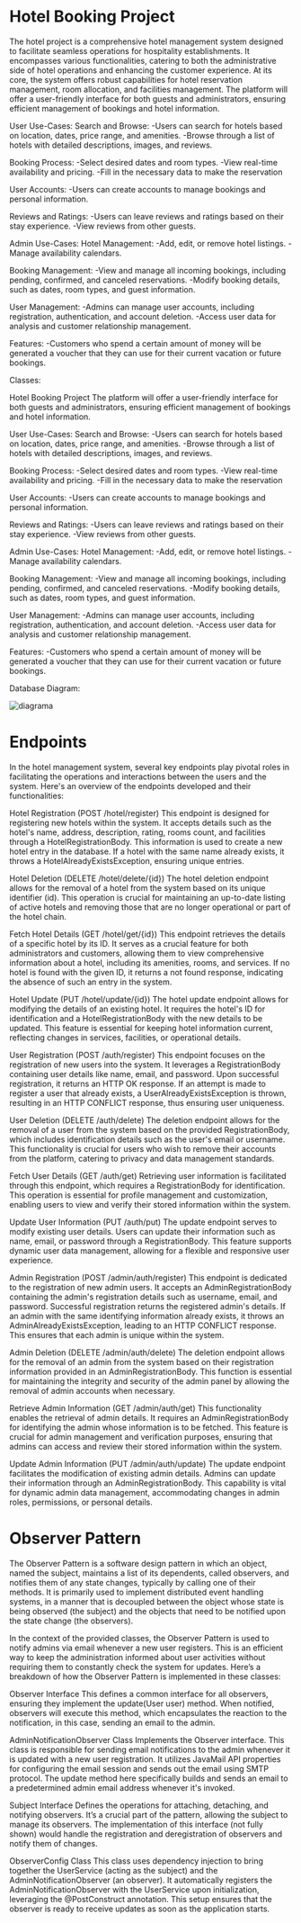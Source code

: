 # Hotel Booking Project


The hotel project is a comprehensive hotel management system designed to facilitate seamless operations for hospitality establishments. It encompasses various functionalities, catering to both the administrative side of hotel operations and enhancing the customer experience. At its core, the system offers robust capabilities for hotel reservation management, room allocation, and facilities management.
The platform will offer a user-friendly interface for both guests and administrators, ensuring efficient management of bookings and hotel information.

User Use-Cases:
Search and Browse:
-Users can search for hotels based on location, dates, price range, and amenities.
-Browse through a list of hotels with detailed descriptions, images, and reviews.

Booking Process:
-Select desired dates and room types.
-View real-time availability and pricing.
-Fill in the necessary data to make the reservation

User Accounts:
-Users can create accounts to manage bookings and personal information.

Reviews and Ratings:
-Users can leave reviews and ratings based on their stay experience.
-View reviews from other guests.

Admin Use-Cases:
Hotel Management:
-Add, edit, or remove hotel listings.
-Manage availability calendars.

Booking Management:
-View and manage all incoming bookings, including pending, confirmed, and canceled reservations.
-Modify booking details, such as dates, room types, and guest information.

User Management:
-Admins can manage user accounts, including registration, authentication, and account deletion.
-Access user data for analysis and customer relationship management.

Features:
-Customers who spend a certain amount of money will be generated a voucher that they can use for their current vacation or future bookings.

Classes:

Hotel Booking Project
The platform will offer a user-friendly interface for both guests and administrators, ensuring efficient management of bookings and hotel information.

User Use-Cases:
Search and Browse:
-Users can search for hotels based on location, dates, price range, and amenities.
-Browse through a list of hotels with detailed descriptions, images, and reviews.

Booking Process:
-Select desired dates and room types.
-View real-time availability and pricing.
-Fill in the necessary data to make the reservation

User Accounts:
-Users can create accounts to manage bookings and personal information.

Reviews and Ratings:
-Users can leave reviews and ratings based on their stay experience.
-View reviews from other guests.

Admin Use-Cases:
Hotel Management:
-Add, edit, or remove hotel listings.
-Manage availability calendars.

Booking Management:
-View and manage all incoming bookings, including pending, confirmed, and canceled reservations.
-Modify booking details, such as dates, room types, and guest information.

User Management:
-Admins can manage user accounts, including registration, authentication, and account deletion.
-Access user data for analysis and customer relationship management.

Features:
-Customers who spend a certain amount of money will be generated a voucher that they can use for their current vacation or future bookings.

Database Diagram:

![diagrama](https://github.com/dincadenisa/hotel_booking/assets/126794370/5fd4bc4c-b46b-48af-96bf-decb783a9512)


# Endpoints

In the hotel management system, several key endpoints play pivotal roles in facilitating the operations and interactions between the users and the system. Here's an overview of the endpoints developed and their functionalities:

Hotel Registration (POST /hotel/register)
This endpoint is designed for registering new hotels within the system. It accepts details such as the hotel's name, address, description, rating, rooms count, and facilities through a HotelRegistrationBody. This information is used to create a new hotel entry in the database. If a hotel with the same name already exists, it throws a HotelAlreadyExistsException, ensuring unique entries.

Hotel Deletion (DELETE /hotel/delete/{id})
The hotel deletion endpoint allows for the removal of a hotel from the system based on its unique identifier (id). This operation is crucial for maintaining an up-to-date listing of active hotels and removing those that are no longer operational or part of the hotel chain.

Fetch Hotel Details (GET /hotel/get/{id})
This endpoint retrieves the details of a specific hotel by its ID. It serves as a crucial feature for both administrators and customers, allowing them to view comprehensive information about a hotel, including its amenities, rooms, and services. If no hotel is found with the given ID, it returns a not found response, indicating the absence of such an entry in the system.

Hotel Update (PUT /hotel/update/{id})
The hotel update endpoint allows for modifying the details of an existing hotel. It requires the hotel's ID for identification and a HotelRegistrationBody with the new details to be updated. This feature is essential for keeping hotel information current, reflecting changes in services, facilities, or operational details.


User Registration (POST /auth/register)
This endpoint focuses on the registration of new users into the system. It leverages a RegistrationBody containing user details like name, email, and password. Upon successful registration, it returns an HTTP OK response. If an attempt is made to register a user that already exists, a UserAlreadyExistsException is thrown, resulting in an HTTP CONFLICT response, thus ensuring user uniqueness.

User Deletion (DELETE /auth/delete)
The deletion endpoint allows for the removal of a user from the system based on the provided RegistrationBody, which includes identification details such as the user's email or username. This functionality is crucial for users who wish to remove their accounts from the platform, catering to privacy and data management standards.

Fetch User Details (GET /auth/get)
Retrieving user information is facilitated through this endpoint, which requires a RegistrationBody for identification. This operation is essential for profile management and customization, enabling users to view and verify their stored information within the system.

Update User Information (PUT /auth/put)
The update endpoint serves to modify existing user details. Users can update their information such as name, email, or password through a RegistrationBody. This feature supports dynamic user data management, allowing for a flexible and responsive user experience.


Admin Registration (POST /admin/auth/register)
This endpoint is dedicated to the registration of new admin users. It accepts an AdminRegistrationBody containing the admin's registration details such as username, email, and password. Successful registration returns the registered admin's details. If an admin with the same identifying information already exists, it throws an AdminAlreadyExistsException, leading to an HTTP CONFLICT response. This ensures that each admin is unique within the system.

Admin Deletion (DELETE /admin/auth/delete)
The deletion endpoint allows for the removal of an admin from the system based on their registration information provided in an AdminRegistrationBody. This function is essential for maintaining the integrity and security of the admin panel by allowing the removal of admin accounts when necessary.

Retrieve Admin Information (GET /admin/auth/get)
This functionality enables the retrieval of admin details. It requires an AdminRegistrationBody for identifying the admin whose information is to be fetched. This feature is crucial for admin management and verification purposes, ensuring that admins can access and review their stored information within the system.

Update Admin Information (PUT /admin/auth/update)
The update endpoint facilitates the modification of existing admin details. Admins can update their information through an AdminRegistrationBody. This capability is vital for dynamic admin data management, accommodating changes in admin roles, permissions, or personal details.

# Observer Pattern

The Observer Pattern is a software design pattern in which an object, named the subject, maintains a list of its dependents, called observers, and notifies them of any state changes, typically by calling one of their methods. It is primarily used to implement distributed event handling systems, in a manner that is decoupled between the object whose state is being observed (the subject) and the objects that need to be notified upon the state change (the observers).

In the context of the provided classes, the Observer Pattern is used to notify admins via email whenever a new user registers. This is an efficient way to keep the administration informed about user activities without requiring them to constantly check the system for updates. Here’s a breakdown of how the Observer Pattern is implemented in these classes:

Observer Interface
This defines a common interface for all observers, ensuring they implement the update(User user) method. When notified, observers will execute this method, which encapsulates the reaction to the notification, in this case, sending an email to the admin.

AdminNotificationObserver Class
Implements the Observer interface. This class is responsible for sending email notifications to the admin whenever it is updated with a new user registration. It utilizes JavaMail API properties for configuring the email session and sends out the email using SMTP protocol. The update method here specifically builds and sends an email to a predetermined admin email address whenever it's invoked.

Subject Interface
Defines the operations for attaching, detaching, and notifying observers. It’s a crucial part of the pattern, allowing the subject to manage its observers. The implementation of this interface (not fully shown) would handle the registration and deregistration of observers and notify them of changes.

ObserverConfig Class
This class uses dependency injection to bring together the UserService (acting as the subject) and the AdminNotificationObserver (an observer). It automatically registers the AdminNotificationObserver with the UserService upon initialization, leveraging the @PostConstruct annotation. This setup ensures that the observer is ready to receive updates as soon as the application starts.

